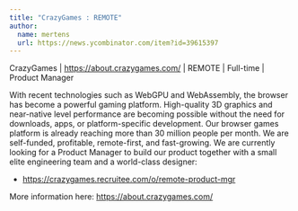 ```yaml
---
title: "CrazyGames : REMOTE"
author:
  name: mertens
  url: https://news.ycombinator.com/item?id=39615397
---
```

CrazyGames | <a href="https:&#x2F;&#x2F;about.crazygames.com&#x2F;" rel="nofollow">https:&#x2F;&#x2F;about.crazygames.com&#x2F;</a> | REMOTE | Full-time | Product Manager

With recent technologies such as WebGPU and WebAssembly, the browser has become a powerful gaming platform. High-quality 3D graphics and near-native level performance are becoming possible without the need for downloads, apps, or platform-specific development. Our browser games platform is already reaching more than 30 million people per month. We are self-funded, profitable, remote-first, and fast-growing. We are currently looking for a Product Manager to build our product together with a small elite engineering team and a world-class designer:

* <a href="https:&#x2F;&#x2F;crazygames.recruitee.com&#x2F;o&#x2F;remote-product-mgr" rel="nofollow">https:&#x2F;&#x2F;crazygames.recruitee.com&#x2F;o&#x2F;remote-product-mgr</a>

More information here: <a href="https:&#x2F;&#x2F;about.crazygames.com&#x2F;" rel="nofollow">https:&#x2F;&#x2F;about.crazygames.com&#x2F;</a>
